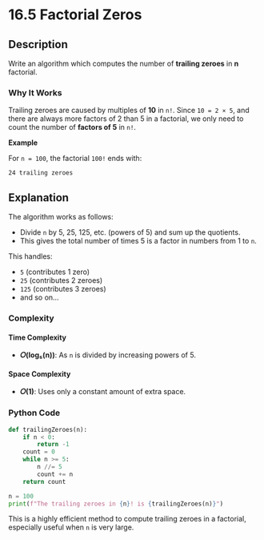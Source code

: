 # 16.5 Factorial Zeros

## Description

Write an algorithm which computes the number of **trailing zeroes** in **n** factorial.

### Why It Works

Trailing zeroes are caused by multiples of **10** in `n!`.
Since `10 = 2 × 5`, and there are always more factors of 2 than 5 in a factorial,
we only need to count the number of **factors of 5** in `n!`.

**Example**

For `n = 100`, the factorial `100!` ends with:

```
24 trailing zeroes
```

## Explanation

The algorithm works as follows:

* Divide `n` by 5, 25, 125, etc. (powers of 5) and sum up the quotients.
* This gives the total number of times 5 is a factor in numbers from 1 to `n`.

This handles:

* `5` (contributes 1 zero)
* `25` (contributes 2 zeroes)
* `125` (contributes 3 zeroes)
* and so on…

### Complexity

#### Time Complexity

* **𝑂(log₅(n))**: As `n` is divided by increasing powers of 5.

#### Space Complexity

* **𝑂(1)**: Uses only a constant amount of extra space.

### Python Code

```python
def trailingZeroes(n):
    if n < 0:
        return -1
    count = 0
    while n >= 5:
        n //= 5
        count += n
    return count

n = 100
print(f"The trailing zeroes in {n}! is {trailingZeroes(n)}")
```

This is a highly efficient method to compute trailing zeroes in a factorial,
especially useful when `n` is very large.
